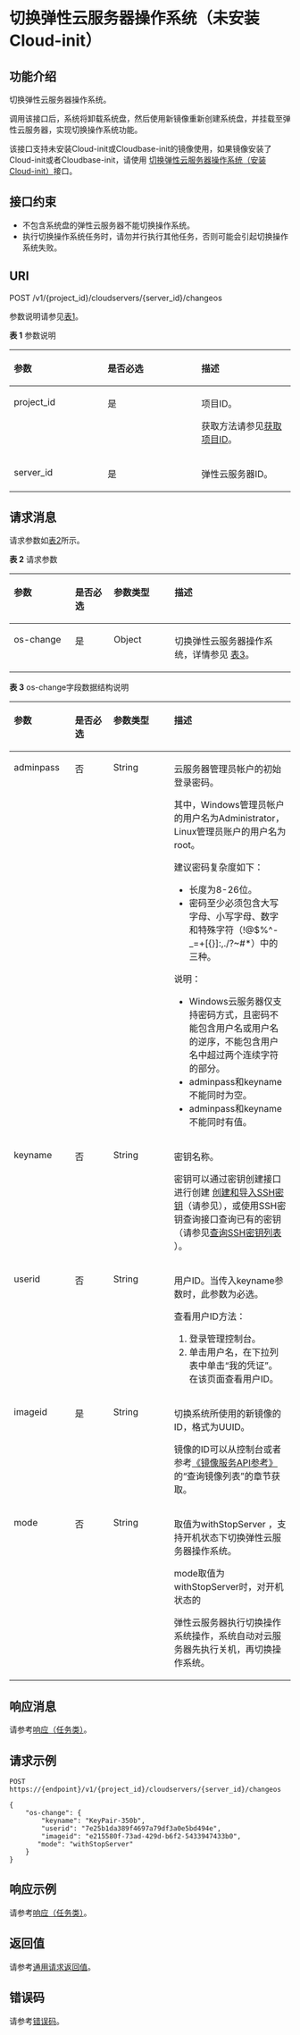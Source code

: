 # 切换弹性云服务器操作系统（未安装Cloud-init）<a name="ecs_02_0204"></a>

## 功能介绍<a name="section61372619"></a>

切换弹性云服务器操作系统。

调用该接口后，系统将卸载系统盘，然后使用新镜像重新创建系统盘，并挂载至弹性云服务器，实现切换操作系统功能。

该接口支持未安装Cloud-init或Cloudbase-init的镜像使用，如果镜像安装了Cloud-init或者Cloudbase-init，请使用  [切换弹性云服务器操作系统（安装Cloud-init）](切换弹性云服务器操作系统（安装Cloud-init）.md)接口。

## 接口约束<a name="section2842257210401"></a>

-   不包含系统盘的弹性云服务器不能切换操作系统。
-   执行切换操作系统任务时，请勿并行执行其他任务，否则可能会引起切换操作系统失败。

## URI<a name="section15482662"></a>

POST /v1/\{project\_id\}/cloudservers/\{server\_id\}/changeos

参数说明请参见[表1](#table55945983)。

**表 1**  参数说明

<a name="table55945983"></a>
<table><thead align="left"><tr id="row11302482"><th class="cellrowborder" valign="top" width="33.33333333333333%" id="mcps1.2.4.1.1"><p id="p43085863"><a name="p43085863"></a><a name="p43085863"></a>参数</p>
</th>
<th class="cellrowborder" valign="top" width="33.33333333333333%" id="mcps1.2.4.1.2"><p id="p294000"><a name="p294000"></a><a name="p294000"></a>是否必选</p>
</th>
<th class="cellrowborder" valign="top" width="33.33333333333333%" id="mcps1.2.4.1.3"><p id="p23814038"><a name="p23814038"></a><a name="p23814038"></a>描述</p>
</th>
</tr>
</thead>
<tbody><tr id="row49888896"><td class="cellrowborder" valign="top" width="33.33333333333333%" headers="mcps1.2.4.1.1 "><p id="p14468758"><a name="p14468758"></a><a name="p14468758"></a>project_id</p>
</td>
<td class="cellrowborder" valign="top" width="33.33333333333333%" headers="mcps1.2.4.1.2 "><p id="p31118786"><a name="p31118786"></a><a name="p31118786"></a>是</p>
</td>
<td class="cellrowborder" valign="top" width="33.33333333333333%" headers="mcps1.2.4.1.3 "><p id="p126791020134915"><a name="p126791020134915"></a><a name="p126791020134915"></a>项目ID。</p>
<p id="p1180512217438"><a name="p1180512217438"></a><a name="p1180512217438"></a>获取方法请参见<a href="获取项目ID.md">获取项目ID</a>。</p>
</td>
</tr>
<tr id="row613736410235"><td class="cellrowborder" valign="top" width="33.33333333333333%" headers="mcps1.2.4.1.1 "><p id="p2736446410235"><a name="p2736446410235"></a><a name="p2736446410235"></a>server_id</p>
</td>
<td class="cellrowborder" valign="top" width="33.33333333333333%" headers="mcps1.2.4.1.2 "><p id="p192907210235"><a name="p192907210235"></a><a name="p192907210235"></a>是</p>
</td>
<td class="cellrowborder" valign="top" width="33.33333333333333%" headers="mcps1.2.4.1.3 "><p id="p2203711610235"><a name="p2203711610235"></a><a name="p2203711610235"></a>弹性云服务器ID。</p>
</td>
</tr>
</tbody>
</table>

## 请求消息<a name="section5126234"></a>

请求参数如[表2](#table2840889)所示。

**表 2**  请求参数

<a name="table2840889"></a>
<table><thead align="left"><tr id="row19854472"><th class="cellrowborder" valign="top" width="21.800000000000004%" id="mcps1.2.5.1.1"><p id="p5212090120624"><a name="p5212090120624"></a><a name="p5212090120624"></a>参数</p>
</th>
<th class="cellrowborder" valign="top" width="13.720000000000002%" id="mcps1.2.5.1.2"><p id="p5568008920626"><a name="p5568008920626"></a><a name="p5568008920626"></a>是否必选</p>
</th>
<th class="cellrowborder" valign="top" width="21.620000000000005%" id="mcps1.2.5.1.3"><p id="p4189246820628"><a name="p4189246820628"></a><a name="p4189246820628"></a>参数类型</p>
</th>
<th class="cellrowborder" valign="top" width="42.86000000000001%" id="mcps1.2.5.1.4"><p id="p2137802720629"><a name="p2137802720629"></a><a name="p2137802720629"></a>描述</p>
</th>
</tr>
</thead>
<tbody><tr id="row6277626"><td class="cellrowborder" valign="top" width="21.800000000000004%" headers="mcps1.2.5.1.1 "><p id="p38725660"><a name="p38725660"></a><a name="p38725660"></a>os-change</p>
</td>
<td class="cellrowborder" valign="top" width="13.720000000000002%" headers="mcps1.2.5.1.2 "><p id="p49770771"><a name="p49770771"></a><a name="p49770771"></a>是</p>
</td>
<td class="cellrowborder" valign="top" width="21.620000000000005%" headers="mcps1.2.5.1.3 "><p id="p4900679"><a name="p4900679"></a><a name="p4900679"></a>Object</p>
</td>
<td class="cellrowborder" valign="top" width="42.86000000000001%" headers="mcps1.2.5.1.4 "><p id="p61410719"><a name="p61410719"></a><a name="p61410719"></a>切换弹性云服务器操作系统，详情参见 <a href="#table32200631">表3</a>。</p>
</td>
</tr>
</tbody>
</table>

**表 3**  os-change字段数据结构说明

<a name="table32200631"></a>
<table><thead align="left"><tr id="row47660253"><th class="cellrowborder" valign="top" width="21.74217421742174%" id="mcps1.2.5.1.1"><p id="p59121236153913"><a name="p59121236153913"></a><a name="p59121236153913"></a>参数</p>
</th>
<th class="cellrowborder" valign="top" width="13.601360136013602%" id="mcps1.2.5.1.2"><p id="p109126367395"><a name="p109126367395"></a><a name="p109126367395"></a>是否必选</p>
</th>
<th class="cellrowborder" valign="top" width="21.61216121612161%" id="mcps1.2.5.1.3"><p id="p4927183633919"><a name="p4927183633919"></a><a name="p4927183633919"></a>参数类型</p>
</th>
<th class="cellrowborder" valign="top" width="43.04430443044304%" id="mcps1.2.5.1.4"><p id="p8927183603911"><a name="p8927183603911"></a><a name="p8927183603911"></a>描述</p>
</th>
</tr>
</thead>
<tbody><tr id="row65851064"><td class="cellrowborder" valign="top" width="21.74217421742174%" headers="mcps1.2.5.1.1 "><p id="p32335967"><a name="p32335967"></a><a name="p32335967"></a>adminpass</p>
</td>
<td class="cellrowborder" valign="top" width="13.601360136013602%" headers="mcps1.2.5.1.2 "><p id="p1967662"><a name="p1967662"></a><a name="p1967662"></a>否</p>
</td>
<td class="cellrowborder" valign="top" width="21.61216121612161%" headers="mcps1.2.5.1.3 "><p id="p25162958"><a name="p25162958"></a><a name="p25162958"></a>String</p>
</td>
<td class="cellrowborder" valign="top" width="43.04430443044304%" headers="mcps1.2.5.1.4 "><p id="p47739706113712"><a name="p47739706113712"></a><a name="p47739706113712"></a>云服务器管理员帐户的初始登录密码。</p>
<p id="p8742832102714"><a name="p8742832102714"></a><a name="p8742832102714"></a>其中，Windows管理员帐户的用户名为Administrator，Linux管理员账户的用户名为root。</p>
<p id="p11576631102714"><a name="p11576631102714"></a><a name="p11576631102714"></a>建议密码复杂度如下：</p>
<a name="ul37080817102714"></a><a name="ul37080817102714"></a><ul id="ul37080817102714"><li>长度为8-26位。</li><li>密码至少必须包含大写字母、小写字母、数字和特殊字符（!@$%^-_=+[{}]:,./?~#*）中的三种。</li></ul>
<div class="note" id="note15723730113732"><a name="note15723730113732"></a><a name="note15723730113732"></a><span class="notetitle"> 说明： </span><div class="notebody"><a name="ul11278217125417"></a><a name="ul11278217125417"></a><ul id="ul11278217125417"><li>Windows云服务器仅支持密码方式，且密码不能包含用户名或用户名的逆序，不能包含用户名中超过两个连续字符的部分。</li><li>adminpass和keyname不能同时为空。</li><li>adminpass和keyname不能同时有值。</li></ul>
</div></div>
</td>
</tr>
<tr id="row45934497"><td class="cellrowborder" valign="top" width="21.74217421742174%" headers="mcps1.2.5.1.1 "><p id="p29706771"><a name="p29706771"></a><a name="p29706771"></a>keyname</p>
</td>
<td class="cellrowborder" valign="top" width="13.601360136013602%" headers="mcps1.2.5.1.2 "><p id="p57438237"><a name="p57438237"></a><a name="p57438237"></a>否</p>
</td>
<td class="cellrowborder" valign="top" width="21.61216121612161%" headers="mcps1.2.5.1.3 "><p id="p21985640"><a name="p21985640"></a><a name="p21985640"></a>String</p>
</td>
<td class="cellrowborder" valign="top" width="43.04430443044304%" headers="mcps1.2.5.1.4 "><p id="p36006428"><a name="p36006428"></a><a name="p36006428"></a>密钥名称。</p>
<p id="p12355338417"><a name="p12355338417"></a><a name="p12355338417"></a><span>密钥可以通过密钥创建接口</span><span>进行</span><span>创建 </span><a href="创建和导入SSH密钥.md">创建和导入SSH密钥</a><span>（请参见），或使用SSH密钥查询接口</span><span>查</span><span>询已有的密钥（请参见</span><a href="查询SSH密钥列表.md">查询SSH密钥列表</a><span> ）。</span></p>
</td>
</tr>
<tr id="row2345411710289"><td class="cellrowborder" valign="top" width="21.74217421742174%" headers="mcps1.2.5.1.1 "><p id="p2073531110289"><a name="p2073531110289"></a><a name="p2073531110289"></a>userid</p>
</td>
<td class="cellrowborder" valign="top" width="13.601360136013602%" headers="mcps1.2.5.1.2 "><p id="p183865010289"><a name="p183865010289"></a><a name="p183865010289"></a>否</p>
</td>
<td class="cellrowborder" valign="top" width="21.61216121612161%" headers="mcps1.2.5.1.3 "><p id="p1471297410289"><a name="p1471297410289"></a><a name="p1471297410289"></a>String</p>
</td>
<td class="cellrowborder" valign="top" width="43.04430443044304%" headers="mcps1.2.5.1.4 "><p id="p5090020910289"><a name="p5090020910289"></a><a name="p5090020910289"></a>用户ID。当传入keyname参数时，此参数为必选。</p>
<div class="p" id="p650419516719"><a name="p650419516719"></a><a name="p650419516719"></a>查看用户ID方法：<a name="ecs_02_0201_ol118119201404"></a><a name="ecs_02_0201_ol118119201404"></a><ol id="ecs_02_0201_ol118119201404"><li>登录管理控制台。</li><li><span>单击用户名，在下拉列表中单击“我的凭证”。</span>在该页面查看用户ID。</li></ol>
</div>
</td>
</tr>
<tr id="row13463057104537"><td class="cellrowborder" valign="top" width="21.74217421742174%" headers="mcps1.2.5.1.1 "><p id="p16765867104537"><a name="p16765867104537"></a><a name="p16765867104537"></a>imageid</p>
</td>
<td class="cellrowborder" valign="top" width="13.601360136013602%" headers="mcps1.2.5.1.2 "><p id="p15858014104537"><a name="p15858014104537"></a><a name="p15858014104537"></a>是</p>
</td>
<td class="cellrowborder" valign="top" width="21.61216121612161%" headers="mcps1.2.5.1.3 "><p id="p9430737104537"><a name="p9430737104537"></a><a name="p9430737104537"></a>String</p>
</td>
<td class="cellrowborder" valign="top" width="43.04430443044304%" headers="mcps1.2.5.1.4 "><p id="p25692204104537"><a name="p25692204104537"></a><a name="p25692204104537"></a>切换系统所使用的新镜像的ID，格式为UUID。</p>
<p id="p528161524217"><a name="p528161524217"></a><a name="p528161524217"></a>镜像的ID可以从控制台或者参考<a href="https://support.huaweicloud.com/api-ims/ims_03_0702.html" target="_blank" rel="noopener noreferrer">《镜像服务API参考》</a>的“查询镜像列表”的章节获取。</p>
</td>
</tr>
<tr id="row341611732318"><td class="cellrowborder" valign="top" width="21.74217421742174%" headers="mcps1.2.5.1.1 "><p id="p184731425012"><a name="p184731425012"></a><a name="p184731425012"></a>mode</p>
</td>
<td class="cellrowborder" valign="top" width="13.601360136013602%" headers="mcps1.2.5.1.2 "><p id="p440141715114"><a name="p440141715114"></a><a name="p440141715114"></a>否</p>
</td>
<td class="cellrowborder" valign="top" width="21.61216121612161%" headers="mcps1.2.5.1.3 "><p id="p154051718113"><a name="p154051718113"></a><a name="p154051718113"></a>String</p>
</td>
<td class="cellrowborder" valign="top" width="43.04430443044304%" headers="mcps1.2.5.1.4 "><p id="p15551537416"><a name="p15551537416"></a><a name="p15551537416"></a>取值为withStopServer ，支持开机状态下切换<span id="text540118559481"><a name="text540118559481"></a><a name="text540118559481"></a>弹性云服务器</span>操作系统。</p>
<p id="p15289182385312"><a name="p15289182385312"></a><a name="p15289182385312"></a>mode取值为withStopServer时，对开机状态的</p>
<p id="p122661523155311"><a name="p122661523155311"></a><a name="p122661523155311"></a><span id="text11777105644816"><a name="text11777105644816"></a><a name="text11777105644816"></a>弹性云服务器</span>执行切换操作系统操作，系统自动对云服务器先执行关机，再切换操作系统。</p>
</td>
</tr>
</tbody>
</table>

## 响应消息<a name="section46136113"></a>

请参考[响应（任务类）](响应（任务类）.md)。

## 请求示例<a name="section7786195110396"></a>

```
POST https://{endpoint}/v1/{project_id}/cloudservers/{server_id}/changeos
```

```
{
    "os-change": {
        "keyname": "KeyPair-350b", 
        "userid": "7e25b1da389f4697a79df3a0e5bd494e", 
        "imageid": "e215580f-73ad-429d-b6f2-5433947433b0",
       "mode": "withStopServer"
    }
}
```

## 响应示例<a name="section188567402462"></a>

请参考[响应（任务类）](响应（任务类）.md)。

## 返回值<a name="section27037160"></a>

请参考[通用请求返回值](通用请求返回值.md)。

## 错误码<a name="section85821649202813"></a>

请参考[错误码](错误码.md)。


